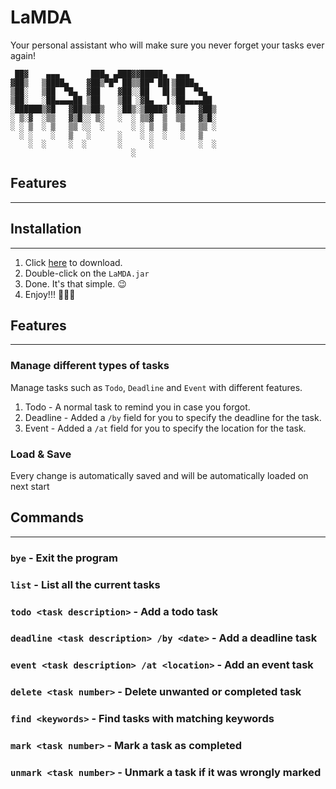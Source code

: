 # LaMDA

Your personal assistant who will make sure you never forget your tasks ever again!

```
 ██▓    ▄▄▄       ███▄ ▄███▓▓█████▄  ▄▄▄      
▓██▒   ▒████▄    ▓██▒▀█▀ ██▒▒██▀ ██▌▒████▄    
▒██░   ▒██  ▀█▄  ▓██    ▓██░░██   █▌▒██  ▀█▄  
▒██░   ░██▄▄▄▄██ ▒██    ▒██ ░▓█▄   ▌░██▄▄▄▄██ 
░██████▒▓█   ▓██▒▒██▒   ░██▒░▒████▓  ▓█   ▓██▒
░ ▒░▓  ░▒▒   ▓▒█░░ ▒░   ░  ░ ▒▒▓  ▒  ▒▒   ▓▒█░
░ ░ ▒  ░ ▒   ▒▒ ░░  ░      ░ ░ ▒  ▒   ▒   ▒▒ ░
  ░ ░    ░   ▒   ░      ░    ░ ░  ░   ░   ▒   
    ░  ░     ░  ░       ░      ░          ░  ░
                           ░                  
```

## Features

---

## Installation

---

1. Click [here](https://github.com/ngshijun/ip/releases/download/v0.2/LaMDA.jar) to download.
2. Double-click on the `LaMDA.jar`
3. Done. It's that simple. 😉
4. Enjoy!!! 🤩🤩🤩

## Features

---

### Manage different types of tasks

Manage tasks such as `Todo`, `Deadline` and `Event` with different features.
1. Todo - A normal task to remind you in case you forgot.
2. Deadline - Added a `/by` field for you to specify the deadline for the task.
3. Event - Added a `/at` field for you to specify the location for the task.

### Load & Save

Every change is automatically saved and will be automatically loaded on next start

## Commands

---

### `bye` - Exit the program

### `list` - List all the current tasks

### `todo <task description>` - Add a todo task

### `deadline <task description> /by <date>` - Add a deadline task

### `event <task description> /at <location>` - Add an event task 

### `delete <task number>` - Delete unwanted or completed task

### `find <keywords>` - Find tasks with matching keywords

### `mark <task number>` - Mark a task as completed

### `unmark <task number>` - Unmark a task if it was wrongly marked
